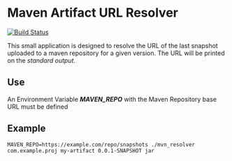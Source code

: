 # Maven Artifact URL Resolver
[![Build Status](https://travis-ci.com/javicv/mvn_resolver.svg?branch=master)](https://travis-ci.com/javicv/mvn_resolver)

This small application is designed to resolve the URL of the last snapshot uploaded to a maven repository for a given version. The URL will be printed on the *standard output*.

## Use
An Environment Variable ***MAVEN_REPO*** with the Maven Repository base URL must be defined

## Example
`MAVEN_REPO=https://example.com/repo/snapshots ./mvn_resolver com.example.proj my-artifact 0.0.1-SNAPSHOT jar`
